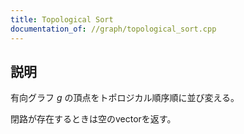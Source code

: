 ```yaml
---
title: Topological Sort
documentation_of: //graph/topological_sort.cpp
---
```


## 説明
有向グラフ $g$ の頂点をトポロジカル順序順に並び変える。

閉路が存在するときは空のvectorを返す。